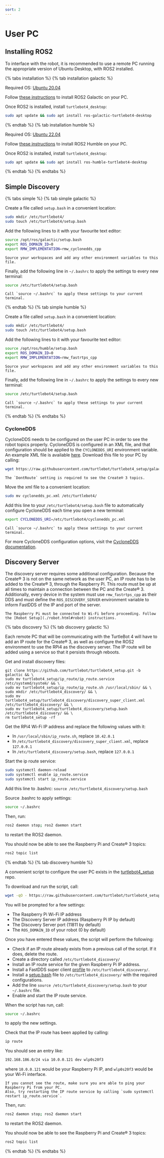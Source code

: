 ```yaml
---
sort: 2
---
```


# User PC

## Installing ROS2

To interface with the robot, it is recommended to use a remote PC running the appropriate version of Ubuntu Desktop, with ROS2 installed.

{% tabs installation %}
{% tab installation galactic %}

Required OS: [Ubuntu 20.04](https://releases.ubuntu.com/20.04/)

Follow [these instructions](https://docs.ros.org/en/galactic/Installation/Ubuntu-Install-Debians.html) to install ROS2 Galactic on your PC.

Once ROS2 is installed, install `turtlebot4_desktop`:

```bash
sudo apt update && sudo apt install ros-galactic-turtlebot4-desktop
```

{% endtab %}
{% tab installation humble %}

Required OS: [Ubuntu 22.04](https://releases.ubuntu.com/22.04/)

Follow [these instructions](https://docs.ros.org/en/humble/Installation/Ubuntu-Install-Debians.html) to install ROS2 Humble on your PC.

Once ROS2 is installed, install `turtlebot4_desktop`:

```bash
sudo apt update && sudo apt install ros-humble-turtlebot4-desktop
```

{% endtab %}
{% endtabs %}

## Simple Discovery

{% tabs simple %}
{% tab simple galactic %}

Create a file called `setup.bash` in a convenient location:

```bash
sudo mkdir /etc/turtlebot4/
sudo touch /etc/turtlebot4/setup.bash
```

Add the following lines to it with your favourite text editor:

```bash
source /opt/ros/galactic/setup.bash
export ROS_DOMAIN_ID=0
export RMW_IMPLEMENTATION=rmw_cyclonedds_cpp
```

```tip
Source your workspaces and add any other environment variables to this file.
```

Finally, add the following line in `~/.bashrc` to apply the settings to every new terminal:

```bash
source /etc/turtlebot4/setup.bash
```

```note
Call `source ~/.bashrc` to apply these settings to your current terminal.
```

{% endtab %}
{% tab simple humble %}

Create a file called `setup.bash` in a convenient location:

```bash
sudo mkdir /etc/turtlebot4/
sudo touch /etc/turtlebot4/setup.bash
```

Add the following lines to it with your favourite text editor:

```bash
source /opt/ros/humble/setup.bash
export ROS_DOMAIN_ID=0
export RMW_IMPLEMENTATION=rmw_fastrtps_cpp
```

```tip
Source your workspaces and add any other environment variables to this file.
```

Finally, add the following line in `~/.bashrc` to apply the settings to every new terminal:

```bash
source /etc/turtlebot4/setup.bash
```

```note
Call `source ~/.bashrc` to apply these settings to your current terminal.
```

{% endtab %}
{% endtabs %}

### CycloneDDS

CycloneDDS needs to be configured on the user PC in order to see the robot topics properly. CycloneDDS is configured in an XML file, and that configuration should be applied to the `CYCLONEDDS_URI` environment variable. An example XML file is available [here](https://github.com/turtlebot/turtlebot4_setup/blob/galactic/conf/cyclonedds_pc.xml). Download this file to your PC by calling:

```bash
wget https://raw.githubusercontent.com/turtlebot/turtlebot4_setup/galactic/conf/cyclonedds_pc.xml
```

```note
The `DontRoute` setting is required to see the Create® 3 topics. 
```

Move the xml file to a convenient location:

```bash
sudo mv cyclonedds_pc.xml /etc/turtlebot4/
```

Add this line to your `/etc/turtlebot4/setup.bash` file to automatically configure CycloneDDS each time you open a new terminal:

```bash
export CYCLONEDDS_URI=/etc/turtlebot4/cyclonedds_pc.xml
```

```note
Call `source ~/.bashrc` to apply these settings to your current terminal.
```

For more CycloneDDS configuration options, visit the [CycloneDDS documentation](https://github.com/eclipse-cyclonedds/cyclonedds#run-time-configuration).


## Discovery Server

The discovery server requires some additional configuration. Because the Create® 3 is not on the same network as the user PC, an IP route has to be added to the Create® 3, through the Raspberry Pi. This route must be up at all times to maintain a connection between the PC and the Create® 3. Additionally, every device in the system must use `rmw_fastrtps_cpp` as their DDS and must define the `ROS_DISCOVERY_SERVER` environment variable to inform FastDDS of the IP and port of the server.

```note
The Raspberry Pi must be connected to Wi-Fi before proceeding. Follow the [Robot Setup](./robot.html#robot) instructions.
```

{% tabs discovery %}
{% tab discovery galactic %}

Each remote PC that will be communicating with the TurtleBot 4 will have to add an IP route for the Create® 3, as well as configure the ROS2 environment to use the RPi4 as the discovery server. The IP route will be added using a service so that it persists through reboots.

Get and install discovery files:
```
git clone https://github.com/turtlebot/turtlebot4_setup.git -b galactic && \
sudo mv turtlebot4_setup/ip_route/ip_route.service /etc/systemd/system/ && \
sudo mv turtlebot4_setup/ip_route/ip_route.sh /usr/local/sbin/ && \
sudo mkdir /etc/turtlebot4_discovery/ && \
sudo mv turtlebot4_setup/turtlebot4_discovery/discovery_super_client.xml /etc/turtlebot4_discovery/ && \
sudo mv turtlebot4_setup/turtlebot4_discovery/setup.bash /etc/turtlebot4_discovery/ && \
rm turtlebot4_setup -rf
```
Get the RPi4 Wi-Fi IP address and replace the following values with it:
- In `/usr/local/sbin/ip_route.sh`, replace `10.42.0.1`
- In `/etc/turtlebot4_discovery/discovery_super_client.xml`, replace `127.0.0.1`
- In `/etc/turtlebot4_discovery/setup.bash`, replace `127.0.0.1`

Start the ip route service:
```bash
sudo systemctl daemon-reload
sudo systemctl enable ip_route.service
sudo systemctl start ip_route.service
```

Add this line to .bashrc: `source /etc/turtlebot4_discovery/setup.bash`

Source .bashrc to apply settings:
```bash
source ~/.bashrc
```

Then, run:

```bash
ros2 daemon stop; ros2 daemon start
```

to restart the ROS2 daemon.

You should now be able to see the Raspberry Pi and Create® 3 topics:

```bash
ros2 topic list
```

{% endtab %}
{% tab discovery humble %}

A convenient script to configure the user PC exists in the [turtlebot4_setup](https://github.com/turtlebot/turtlebot4_setup/blob/humble/turtlebot4_discovery/configure_discovery.sh) repo.

To download and run the script, call:

```bash
wget -qO - https://raw.githubusercontent.com/turtlebot/turtlebot4_setup/humble/turtlebot4_discovery/configure_discovery.sh | bash <(cat) </dev/tty
```

You will be prompted for a few settings:

- The Raspberry Pi Wi-Fi IP address
- The Discovery Server IP address (Raspberry Pi IP by default)
- The Discovery Server port (11811 by default)
- The `ROS_DOMAIN_ID` of your robot (0 by default)

Once you have entered these values, the script will perform the following:

- Check if an IP route already exists from a previous call of the script. If it does, delete the route.
- Create a directory called `/etc/turtlebot4_discovery/`
- Install an IP route service for the given Raspberry Pi IP address.
- Install a FastDDS super client [profile](https://github.com/turtlebot/turtlebot4_setup/blob/humble/turtlebot4_discovery/fastdds_discovery_super_client.xml) to `/etc/turtlebot4_discovery/`.
- Install a [setup.bash](https://github.com/turtlebot/turtlebot4_setup/blob/humble/turtlebot4_discovery/setup.bash) file to `/etc/turtlebot4_discovery/` with the required configurations.
- Add the line `source /etc/turtlebot4_discovery/setup.bash` to your `~/.bashrc` file.
- Enable and start the IP route service.

When the script has run, call:
```bash
source ~/.bashrc
```
to apply the new settings.

Check that the IP route has been applied by calling:

```bash
ip route
```

You should see an entry like:

```bash
192.168.186.0/24 via 10.0.0.121 dev wlp0s20f3
```

where `10.0.0.121` would be your Raspberry Pi IP, and `wlp0s20f3` would be your Wi-Fi interface.

```note
If you cannot see the route, make sure you are able to ping your Raspberry Pi from your PC. 
Also, try restarting the IP route service by calling `sudo systemctl restart ip_route.service`.
```

Then, run:

```bash
ros2 daemon stop; ros2 daemon start
```

to restart the ROS2 daemon.

You should now be able to see the Raspberry Pi and Create® 3 topics:

```bash
ros2 topic list
```

{% endtab %}
{% endtabs %}